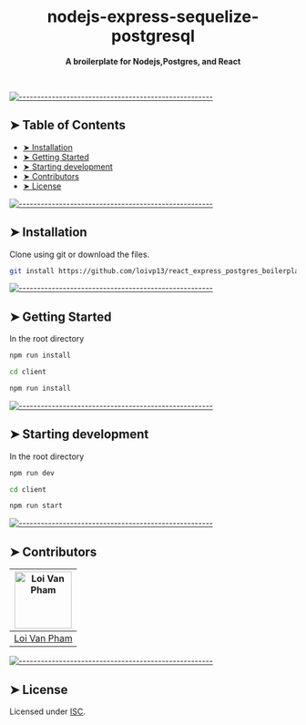 <!-- ⚠️ This README has been generated from the file(s) "blueprint.md" ⚠️--><h1 align="center">nodejs-express-sequelize-postgresql</h1>

<p align="center">
  <b>A broilerplate for Nodejs,Postgres, and React</b></br>
  <sub><sub>
</p>

<br />



[![-----------------------------------------------------](https://raw.githubusercontent.com/andreasbm/readme/master/assets/lines/aqua.png)](#table-of-contents)

## ➤ Table of Contents

* [➤ Installation](#-installation)
* [➤ Getting Started](#-getting-started)
* [➤ Starting development](#-starting-development)
* [➤ Contributors](#-contributors)
* [➤ License](#-license)


[![-----------------------------------------------------](https://raw.githubusercontent.com/andreasbm/readme/master/assets/lines/aqua.png)](#installation)

## ➤ Installation

Clone using git or download the files.

```sh
git install https://github.com/loivp13/react_express_postgres_boilerplate
```



[![-----------------------------------------------------](https://raw.githubusercontent.com/andreasbm/readme/master/assets/lines/aqua.png)](#getting-started)

## ➤ Getting Started

In the root directory

```sh
npm run install

cd client

npm run install
```



[![-----------------------------------------------------](https://raw.githubusercontent.com/andreasbm/readme/master/assets/lines/aqua.png)](#starting-development)

## ➤ Starting development

In the root directory

```sh
npm run dev

cd client

npm run start
```



[![-----------------------------------------------------](https://raw.githubusercontent.com/andreasbm/readme/master/assets/lines/aqua.png)](#contributors)

## ➤ Contributors
	

| [<img alt="Loi Van Pham" src="https://media-exp1.licdn.com/dms/image/C5603AQEdcwsWFFk01g/profile-displayphoto-shrink_200_200/0/1620352872837?e=1626307200&v=beta&t=lv5YVYtsBcAnhoqTsUGPuy8AjhPK4Y9toZZwPWKSl8Y" width="100">](https://www.linkedin.com/in/loivp13/) |
|:--------------------------------------------------:|
| [Loi Van Pham](https://www.linkedin.com/in/loivp13/) |



[![-----------------------------------------------------](https://raw.githubusercontent.com/andreasbm/readme/master/assets/lines/aqua.png)](#license)

## ➤ License
	
Licensed under [ISC](https://opensource.org/licenses/ISC).


